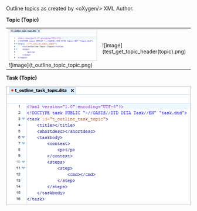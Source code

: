 Outline topics as created by &lt;oXygen/&gt; XML Author.

**Topic (Topic)**

<table>
  <tr>
    <td><img src="t_outline_topic_topic.png"/>
![image](t_outline_topic_topic.png)
    </td><td>![image](test_get_topic_header(topic).png)</td>
  </tr>
</table>

**Task (Topic)**

![image](t_outline_task_topic.png)
